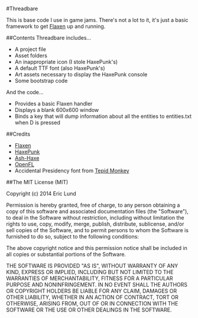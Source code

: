 #Threadbare

This is base code I use in game jams. 
There's not a lot to it, it's just a basic framework to get [Flaxen](https://github.com/Scriptorum/Flaxen) up and running.

##Contents
Threadbare includes...
* A project file
* Asset folders
* An inappropriate icon (I stole HaxePunk's)
* A default TTF font (also HaxePunk's)
* Art assets necessary to display the HaxePunk console
* Some bootstrap code

And the code...
* Provides a basic Flaxen handler
* Displays a blank 600x600 window
* Binds a key that will dump information about all the entities to entities.txt when D is pressed

##Credits
* [Flaxen](https://github.com/Scriptorum/Flaxen)
* [HaxePunk](https://github.com/HaxePunk/HaxePunk)
* [Ash-Haxe](https://github.com/nadako/Ash-HaXe)
* [OpenFL](http://www.openfl.org/)
* Accidental Presidency font from [Tepid Monkey](http://www.tepidmonkey.net)

##The MIT License (MIT)

Copyright (c) 2014 Eric Lund

Permission is hereby granted, free of charge, to any person obtaining a copy
of this software and associated documentation files (the "Software"), to deal
in the Software without restriction, including without limitation the rights
to use, copy, modify, merge, publish, distribute, sublicense, and/or sell
copies of the Software, and to permit persons to whom the Software is
furnished to do so, subject to the following conditions:

The above copyright notice and this permission notice shall be included in all
copies or substantial portions of the Software.

THE SOFTWARE IS PROVIDED "AS IS", WITHOUT WARRANTY OF ANY KIND, EXPRESS OR
IMPLIED, INCLUDING BUT NOT LIMITED TO THE WARRANTIES OF MERCHANTABILITY,
FITNESS FOR A PARTICULAR PURPOSE AND NONINFRINGEMENT. IN NO EVENT SHALL THE
AUTHORS OR COPYRIGHT HOLDERS BE LIABLE FOR ANY CLAIM, DAMAGES OR OTHER
LIABILITY, WHETHER IN AN ACTION OF CONTRACT, TORT OR OTHERWISE, ARISING FROM,
OUT OF OR IN CONNECTION WITH THE SOFTWARE OR THE USE OR OTHER DEALINGS IN THE
SOFTWARE.
